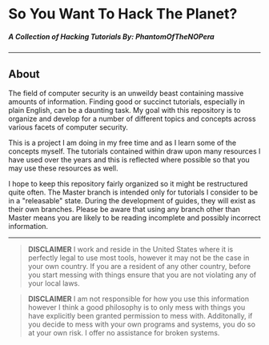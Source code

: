 # So You Want To Hack The Planet?
##### A Collection of Hacking Tutorials By: PhantomOfTheNOPera

---

## About

The field of computer security is an unweildy beast containing massive amounts of
information. Finding good or succinct tutorials, especially in plain English, can be
a daunting task. My goal with this repository is to organize and develop for a number
of different topics and concepts across various facets of computer security. 

This is a project I am doing in my free time and as I learn some of the concepts myself.
The tutorials contained within draw upon many resources I have used over the years and
this is reflected where possible so that you may use these resources as well.

I hope to keep this repository fairly organized so it might be restructured 
quite often. The Master branch is intended only for tutorials I consider to be
in a "releasable" state. During the development of guides, they will exist as
their own branches. Please be aware that using any branch other than Master
means you are likely to be reading incomplete and possibly incorrect 
information.

---

> **DISCLAIMER**
I work and reside in the United States where it is perfectly legal to use most 
tools, however it may not be the case in your own country. If you are a 
resident of any other country, before you start messing with things ensure that
you are not violating any of your local laws.

> **DISCLAIMER** 
I am not responsible for how you use this information however I think a good
philosophy is to only mess with things you have explicitly been granted
permission to mess with. Additonally, if you decide to mess with your own
programs and systems, you do so at your own risk. I offer no assistance for
broken systems.
